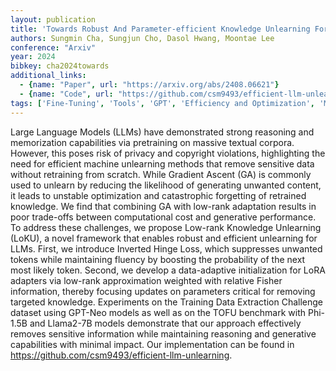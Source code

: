 ```yaml
---
layout: publication
title: 'Towards Robust And Parameter-efficient Knowledge Unlearning For Llms'
authors: Sungmin Cha, Sungjun Cho, Dasol Hwang, Moontae Lee
conference: "Arxiv"
year: 2024
bibkey: cha2024towards
additional_links:
  - {name: "Paper", url: "https://arxiv.org/abs/2408.06621"}
  - {name: "Code", url: "https://github.com/csm9493/efficient-llm-unlearning"}
tags: ['Fine-Tuning', 'Tools', 'GPT', 'Efficiency and Optimization', 'Model Architecture', 'Training Techniques', 'Has Code', 'Pretraining Methods']
---
```

Large Language Models (LLMs) have demonstrated strong reasoning and
memorization capabilities via pretraining on massive textual corpora. However,
this poses risk of privacy and copyright violations, highlighting the need for
efficient machine unlearning methods that remove sensitive data without
retraining from scratch. While Gradient Ascent (GA) is commonly used to unlearn
by reducing the likelihood of generating unwanted content, it leads to unstable
optimization and catastrophic forgetting of retrained knowledge. We find that
combining GA with low-rank adaptation results in poor trade-offs between
computational cost and generative performance. To address these challenges, we
propose Low-rank Knowledge Unlearning (LoKU), a novel framework that enables
robust and efficient unlearning for LLMs. First, we introduce Inverted Hinge
Loss, which suppresses unwanted tokens while maintaining fluency by boosting
the probability of the next most likely token. Second, we develop a
data-adaptive initialization for LoRA adapters via low-rank approximation
weighted with relative Fisher information, thereby focusing updates on
parameters critical for removing targeted knowledge. Experiments on the
Training Data Extraction Challenge dataset using GPT-Neo models as well as on
the TOFU benchmark with Phi-1.5B and Llama2-7B models demonstrate that our
approach effectively removes sensitive information while maintaining reasoning
and generative capabilities with minimal impact. Our implementation can be
found in https://github.com/csm9493/efficient-llm-unlearning.
